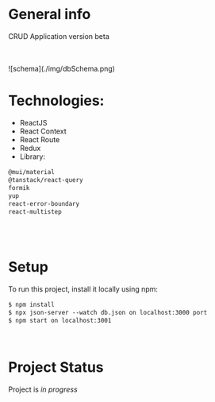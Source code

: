 <br>

# General info

CRUD Application version beta
<br>
<br>

<br>
![schema](./img/dbSchema.png)
<br>

# Technologies:

- ReactJS
- React Context
- React Route
- Redux
- Library:

```
@mui/material
@tanstack/react-query
formik
yup
react-error-boundary
react-multistep
```

<br>

<br>

# Setup

To run this project, install it locally using npm:

```
$ npm install
$ npx json-server --watch db.json on localhost:3000 port
$ npm start on localhost:3001
```

</br>


# Project Status

Project is _in progress_

</br>


